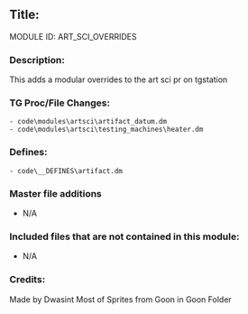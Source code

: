 ## Title: <!--Title of your addition-->

<!-- uppercase, underscore_connected name of your module, that you use to mark files-->
MODULE ID: ART_SCI_OVERRIDES 

### Description:

This adds a modular overrides to the art sci pr on tgstation

<!-- Here, try to describe what your PR does, what features it provides and any other directly useful information -->

### TG Proc/File Changes:
	- code\modules\artsci\artifact_datum.dm
	- code\modules\artsci\testing_machines\heater.dm
<!-- If you had to edit, or append to any core procs in the process of making this PR, list them here. APPEND: Also, please include any files that you've changed. .DM files that is. -->

### Defines:
	- code\__DEFINES\artifact.dm
<!-- If you needed to add any defines, mention the files you added those defines in -->
### Master file additions

- N/A
<!-- Any master file changes you've made to existing master files or if you've added a new master file. Please mark either as #NEW or #CHANGE -->

### Included files that are not contained in this module:

- N/A
<!-- Likewise, be it a non-modular file or a modular one that's not contained within the folder belonging to this specific module, it should be mentioned here -->

### Credits:

<!-- Here go the credits to you, dear coder, and in case of collaborative work or ports, credits to the original source of the code -->
<!-- Orignal Coders -->
Made by Dwasint
Most of Sprites from Goon in Goon Folder
